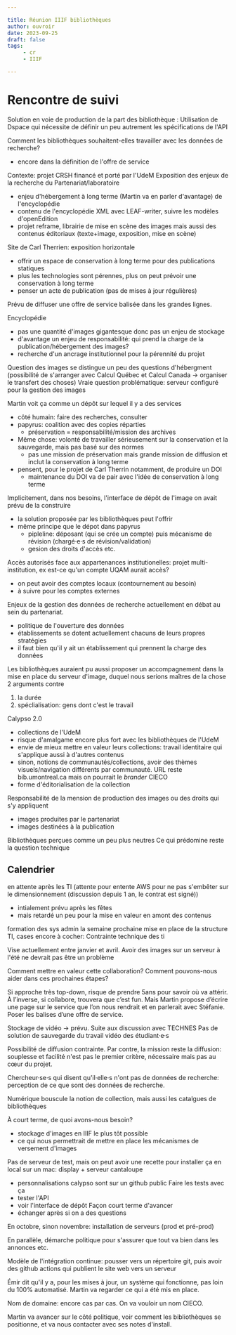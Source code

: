 ```yaml
---

title: Réunion IIIF bibliothèques
author: ouvroir
date: 2023-09-25
draft: false
tags:
     - cr
     - IIIF

---
```

# Rencontre de suivi 

Solution en voie de production de la part des bibliothèque : Utilisation de Dspace qui nécessite de définir un peu autrement les spécifications de l'API

Comment les bibliothèques souhaitent-elles travailler avec les données de recherche? 
- encore dans la définition de l'offre de service

Contexte: projet CRSH financé et porté par l'UdeM
Exposition des enjeux de la recherche du Partenariat/laboratoire
- enjeu d'hébergement à long terme (Martin va en parler d'avantage) de l'encyclopédie
- contenu de l'encyclopédie XML avec LEAF-writer, suivre les modèles d'openEdition
- projet reframe, librairie de mise en scène des images mais aussi des contenus éditoriaux (texte+image, exposition, mise en scène)

Site de Carl Therrien: exposition horizontale
- offrir un espace de conservation à long terme pour des publications statiques
- plus les technologies sont pérennes, plus on peut prévoir une conservation à long terme
- penser un acte de publication (pas de mises à jour régulières)

Prévu de diffuser une offre de service balisée dans les grandes lignes.

Encyclopédie
- pas une quantité d'images gigantesque donc pas un enjeu de stockage
- d'avantage un enjeu de responsabilité: qui prend la charge de la publication/hébergement des images?
- recherche d'un ancrage institutionnel pour la pérennité du projet

Question des images se distingue un peu des questions d'hébergment (possibilité de s'arranger avec Calcul Québec et Calcul Canada → organiser le transfert des choses)
Vraie question problématique: serveur configuré pour la gestion des images

Martin voit ça comme un dépôt sur lequel il y a des services
- côté humain: faire des recherches, consulter
- papyrus: coalition avec des copies réparties
    - préservation = responsabilité/mission des archives
- Même chose: volonté de travailler sérieusement sur la conservation et la sauvegarde, mais pas basé sur des normes
    - pas une mission de préservation mais grande mission de diffusion et inclut la conservation à long terme
- pensent, pour le projet de Carl Therrin notamment, de produire un DOI
    - maintenance du DOI va de pair avec l'idée de conservation à long terme

Implicitement, dans nos besoins, l'interface de dépôt de l'image on avait prévu de la construire
- la solution proposée par les bibliothèques peut l'offrir
- même principe que le dépot dans papyrus
    - pipleline: déposant (qui se crée un compte) puis mécanisme de révision (chargé·e·s de révision/validation)
    - gesion des droits d'accès etc.

Accès autorisés face aux appartenances institutionelles: projet multi-institution, ex est-ce qu'un compte UQAM aurait accès? 
- on peut avoir des comptes locaux (contournement au besoin)
- à suivre pour les comptes externes

Enjeux de la gestion des données de recherche actuellement en débat au sein du partenariat.
- politique de l'ouverture des données
- établissements se dotent actuellement chacuns de leurs propres stratégies
- il faut bien qu'il y ait un établissement qui prennent la charge des données

Les bibliothèques auraient pu aussi proposer un accompagnement dans la mise en place du serveur d'image, duquel nous serions maîtres de la chose
2 arguments contre
1. la durée
2. spéclialisation: gens dont c'est le travail 

Calypso 2.0
- collections de l'UdeM 
- risque d'amalgame encore plus fort avec les bibliothèques de l'UdeM
- envie de mieux mettre en valeur leurs collections: travail identitaire qui s'applique aussi à d'autres contenus
- sinon, notions de communautés/collections, avoir des thèmes visuels/navigation différents par communauté. URL reste bib.umontreal.ca mais on pourrait le *brander* CIECO
- forme d'éditorialisation de la collection

Responsabilité de la mension de production des images  ou des droits qui s'y appliquent
- images produites par le partenariat
- images destinées à la publication

Bibliothèques perçues comme un peu plus neutres
Ce qui prédomine reste la question technique

## Calendrier
en attente après les TI (attente pour entente AWS pour ne pas s'embêter sur le dimensionnement (discussion depuis 1 an, le contrat est signé))
- intialement prévu après les fêtes
- mais retardé un peu pour la mise en valeur en amont des contenus

formation des sys admin la semaine prochaine
mise en place de la structure TI, cases encore à cocher: Contrainte technique des ti

Vise actuellement entre janvier et avril. 
Avoir des images sur un serveur à l'été ne devrait pas être un problème

Comment mettre en valeur cette collaboration? Comment pouvons-nous aider dans ces prochaines étapes? 

Si approche très top-down, risque de prendre 5ans pour savoir où va attérir. À l’inverse, si collabore, trouvera que c’est fun.
Mais Martin propose d’écrire une page sur le service que l’on nous rendrait et en parlerait avec Stéfanie. Poser les balises d’une offre de service.

Stockage de vidéo → prévu.
Suite aux discussion avec TECHNES
Pas de solution de sauvegarde du travail vidéo des étudiant·e·s

Possibilité de diffusion contrainte. Par contre, la mission reste la diffusion: souplesse et facilité n'est pas le premier critère, nécessaire mais pas au cœur du projet.

Chercheur·se·s qui disent qu'il·elle·s n'ont pas de données de recherche: perception de ce que sont des données de recherche.

Numérique bouscule la notion de collection, mais aussi les catalgues de bibliothèques

À court terme, de quoi avons-nous besoin? 
- stockage d'images en IIIF le plus tôt possible
- ce qui nous permettrait de mettre en place les mécanismes de versement d'images

Pas de serveur de test, mais on peut avoir une recette pour installer ça en local sur un mac: display + serveur cantaloupe
- personnalisations calypso sont sur un github public
Faire les tests avec ça
- tester l'API
- voir l'interface de dépôt 
Façon court terme d'avancer
- échanger après si on a des questions

En octobre, sinon novembre: installation de serveurs (prod et pré-prod)

En parallèle, démarche politique pour s'assurer que tout va bien dans les annonces etc.

Modèle de l'intégration continue: pousser vers un répertoire git, puis avoir des github actions qui publient le site web vers un serveur

Émir dit qu'il y a, pour les mises à jour, un système qui fonctionne, pas loin du 100% automatisé. Martin va regarder ce qui a été mis en place.

Nom de domaine: encore cas par cas. On va vouloir un nom CIECO. 

Martin va avancer sur le côté politique, voir comment les bibliothèques se positionne, et va nous contacter avec ses notes d'install. 
